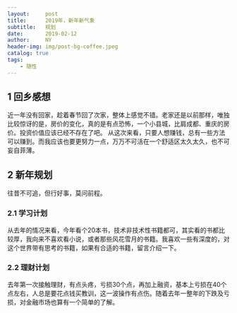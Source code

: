 ```yaml
---
layout:     post
title:      2019年，新年新气象
subtitle:   规划
date:       2019-02-12
author:     NY
header-img: img/post-bg-coffee.jpeg
catalog: true
tags:
    - 随性
---
```


## 1 回乡感想

近一年没有回家，趁着春节回了次家，整体上感觉不错。老家还是以前那样，唯独比较惊讶的是，房价的变化，真的是有点恐怖，一个小县城，比肩成都、重庆的房价。投资价值应该已经不存在了吧。
从这次来看，只要人想赚钱，总有一些方法可以赚到。而我应该也要更努力一点，万万不可活在一个舒适区太久太久，也不可妄自菲薄。

## 2 新年规划

往昔不可追，但行好事，莫问前程。

### 2.1 学习计划

从去年的情况来看，今年看个20本书，技术非技术性书籍都可，其实看的书都比较厚，我向来不喜欢看小说，或者那些风花雪月的书籍。我喜欢一些有深度的，对这个世界带有思考的书籍，如果有合适的书籍，留言介绍一下。

### 2.2 理财计划

去年第一次接触理财，有点头疼，亏损30个点，再加上融资，基本上亏损在40个点左右，人总是要花点钱买教训，这一波操作有点伤。随着去年一整年的下跌及亏损，对金融市场也算有一个简单的了解。



